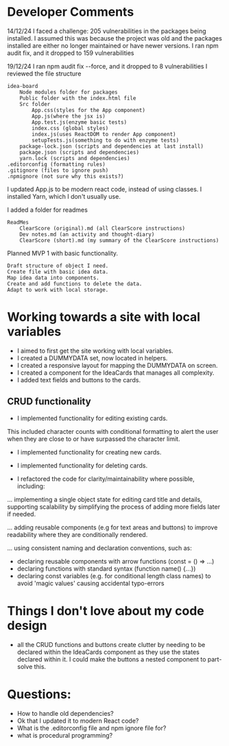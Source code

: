 # Developer Comments

14/12/24
I faced a challenge: 205 vulnerabilities in the packages being installed.
I assumed this was because the project was old and the packages installed are either no longer maintained or have newer versions.
I ran npm audit fix, and it dropped to 159 vulnerabilities

19/12/24
I ran npm audit fix --force, and it dropped to 8 vulnerabilities
I reviewed the file structure

    idea-board
        Node modules folder for packages
        Public folder with the index.html file
        Src folder
            App.css(styles for the App component)
            App.js(where the jsx is)
            App.test.js(enzyme basic tests)
            index.css (global styles)
            index.js(uses ReactDOM to render App component)
            setupTests.js(something to do with enzyme tests)
        package-lock.json (scripts and dependencies at last install)
        package.json (scripts and dependencies)
        yarn.lock (scripts and dependencies)
    .editorconfig (formatting rules)
    .gitignore (files to ignore push)
    .npmignore (not sure why this exists?)

I updated App.js to be modern react code, instead of using classes.
I installed Yarn, which I don't usually use.

I added a folder for readmes

    ReadMes
        ClearScore (original).md (all ClearScore instructions)
        Dev notes.md (an activity and thought-diary)
        ClearScore (short).md (my summary of the ClearScore instructions)

Planned MVP 1 with basic functionality.

    Draft structure of object I need.
    Create file with basic idea data.
    Map idea data into components.
    Create and add functions to delete the data.
    Adapt to work with local storage.

# Working towards a site with local variables

- I aimed to first get the site working with local variables.
- I created a DUMMYDATA set, now located in helpers.
- I created a responsive layout for mapping the DUMMYDATA on screen.
- I created a component for the IdeaCards that manages all complexity.
- I added text fields and buttons to the cards.

## CRUD functionality

- I implemented functionality for editing existing cards.

This included character counts with conditional formatting to alert the user when they are close to or have surpassed the character limit.

- I implemented functionality for creating new cards.

- I implemented functionality for deleting cards.

- I refactored the code for clarity/maintainability where possible, including:

... implementing a single object state for editing card title and details, supporting scalability by simplifying the process of adding more fields later if needed.

... adding reusable components (e.g for text areas and buttons) to improve readability where they are conditionally rendered.

... using consistent naming and declaration conventions, such as:

- declaring reusable components with arrow functions (const = () => ...)
- declaring functions with standard syntax (function name() {...})
- declaring const variables (e.g. for conditional length class names) to avoid 'magic values' causing accidental typo-errors

# Things I don't love about my code design

- all the CRUD functions and buttons create clutter by needing to be declared within the IdeaCards component as they use the states declared within it. I could make the buttons a nested component to part-solve this.

# Questions:

- How to handle old dependencies?
- Ok that I updated it to modern React code?
- What is the .editorconfig file and npm ignore file for?
- what is procedural programming?
